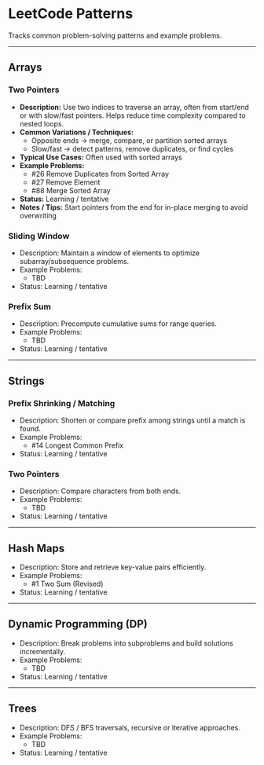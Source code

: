# LeetCode Patterns

Tracks common problem-solving patterns and example problems.

---

## Arrays
### Two Pointers
- **Description:** Use two indices to traverse an array, often from start/end or with slow/fast pointers. Helps reduce time complexity compared to nested loops.
- **Common Variations / Techniques:**
  - Opposite ends → merge, compare, or partition sorted arrays
  - Slow/fast → detect patterns, remove duplicates, or find cycles
- **Typical Use Cases:** Often used with sorted arrays
- **Example Problems:** 
  - #26 Remove Duplicates from Sorted Array
  - #27 Remove Element
  - #88 Merge Sorted Array
- **Status:** Learning / tentative
- **Notes / Tips:** Start pointers from the end for in-place merging to avoid overwriting

### Sliding Window
- Description: Maintain a window of elements to optimize subarray/subsequence problems.
- Example Problems:
  - TBD
- Status: Learning / tentative

### Prefix Sum
- Description: Precompute cumulative sums for range queries.
- Example Problems:
  - TBD
- Status: Learning / tentative

---

## Strings
### Prefix Shrinking / Matching
- Description: Shorten or compare prefix among strings until a match is found.
- Example Problems:
  - #14 Longest Common Prefix
- Status: Learning / tentative

### Two Pointers
- Description: Compare characters from both ends.
- Example Problems:
  - TBD
- Status: Learning / tentative

---

## Hash Maps
- Description: Store and retrieve key-value pairs efficiently.
- Example Problems:
  - #1 Two Sum (Revised)
- Status: Learning / tentative

---

## Dynamic Programming (DP)
- Description: Break problems into subproblems and build solutions incrementally.
- Example Problems:
  - TBD
- Status: Learning / tentative

---

## Trees
- Description: DFS / BFS traversals, recursive or iterative approaches.
- Example Problems:
  - TBD
- Status: Learning / tentative
